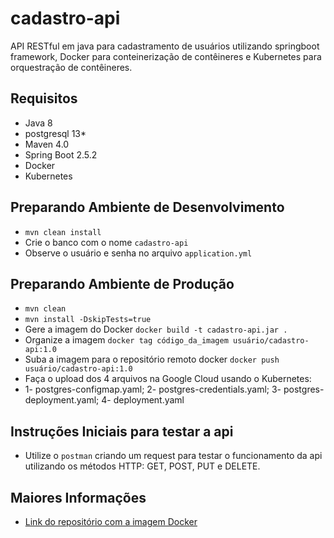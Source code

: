 # cadastro-api
API RESTful em java para cadastramento de usuários utilizando springboot framework, Docker para conteinerização de contêineres e Kubernetes para orquestração de contêineres.

## Requisitos
* Java 8
* postgresql 13*
* Maven 4.0
* Spring Boot 2.5.2
* Docker
* Kubernetes

## Preparando Ambiente de Desenvolvimento
* ```mvn clean install```
* Crie o banco com o nome ```cadastro-api```
* Observe o usuário e senha no arquivo ```application.yml```

## Preparando Ambiente de Produção
* ```mvn clean```
* ```mvn install -DskipTests=true```
* Gere a imagem do Docker ```docker build -t cadastro-api.jar .```
* Organize a imagem ```docker tag código_da_imagem usuário/cadastro-api:1.0```
* Suba a imagem para o repositório remoto docker ```docker push usuário/cadastro-api:1.0```
* Faça o upload dos 4 arquivos na Google Cloud usando o Kubernetes:
* 1- postgres-configmap.yaml; 2- postgres-credentials.yaml; 3- postgres-deployment.yaml; 4- deployment.yaml

## Instruções Iniciais para testar a api
* Utilize o ```postman``` criando um request para testar o funcionamento da api utilizando os métodos HTTP: GET, POST, PUT e DELETE.

## Maiores Informações
* <p align="left"><a href="https://hub.docker.com/r/claubermartins/cadastro-api/tags?page=1&ordering=last_updated">Link do repositório com a imagem Docker</a></p>
